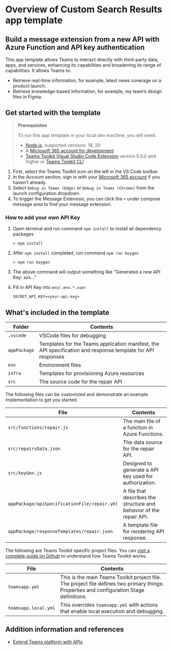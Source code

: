 # Overview of Custom Search Results app template

## Build a message extension from a new API with Azure Function and API key authentication

This app template allows Teams to interact directly with third-party data, apps, and services, enhancing its capabilities and broadening its range of capabilities. It allows Teams to:

- Retrieve real-time information, for example, latest news coverage on a product launch.
- Retrieve knowledge-based information, for example, my team’s design files in Figma.

## Get started with the template

> **Prerequisites**
>
> To run this app template in your local dev machine, you will need:
>
> - [Node.js](https://nodejs.org/), supported versions: 18, 20
> - A [Microsoft 365 account for development](https://docs.microsoft.com/microsoftteams/platform/toolkit/accounts)
> - [Teams Toolkit Visual Studio Code Extension](https://aka.ms/teams-toolkit) version 5.0.0 and higher or [Teams Toolkit CLI](https://aka.ms/teamsfx-toolkit-cli)

1. First, select the Teams Toolkit icon on the left in the VS Code toolbar.
2. In the Account section, sign in with your [Microsoft 365 account](https://docs.microsoft.com/microsoftteams/platform/toolkit/accounts) if you haven't already.
3. Select `Debug in Teams (Edge)` or `Debug in Teams (Chrome)` from the launch configuration dropdown.
4. To trigger the Message Extension, you can click the `+` under compose message area to find your message extension.

### How to add your own API Key

1. Open terminal and run command `npm install` to install all dependency packages

   ```
   > npm install
   ```

2. After `npm install` completed, run command `npm run keygen`
   ```
   > npm run keygen
   ```
3. The above command will output something like "Generated a new API Key: xxx..."
4. Fill in API Key into `env/.env.*.user`
   ```
   SECRET_API_KEY=<your-api-key>
   ```

## What's included in the template

| Folder       | Contents                                                                                                    |
| ------------ | ----------------------------------------------------------------------------------------------------------- |
| `.vscode`    | VSCode files for debugging                                                                                  |
| `appPackage` | Templates for the Teams application manifest, the API specification and response template for API responses |
| `env`        | Environment files                                                                                           |
| `infra`      | Templates for provisioning Azure resources                                                                  |
| `src`        | The source code for the repair API                                                                          |

The following files can be customized and demonstrate an example implementation to get you started.

| File                                         | Contents                                                            |
| -------------------------------------------- | ------------------------------------------------------------------- |
| `src/functions/repair.js`                    | The main file of a function in Azure Functions.                     |
| `src/repairsData.json`                       | The data source for the repair API.                                 |
| `src/keyGen.js`                              | Designed to generate a API key used for authorization.              |
| `appPackage/apiSpecificationFile/repair.yml` | A file that describes the structure and behavior of the repair API. |
| `appPackage/responseTemplates/repair.json`   | A template file for rendering API response.                         |

The following are Teams Toolkit specific project files. You can [visit a complete guide on Github](https://github.com/OfficeDev/TeamsFx/wiki/Teams-Toolkit-Visual-Studio-Code-v5-Guide#overview) to understand how Teams Toolkit works.

| File                 | Contents                                                                                                                                  |
| -------------------- | ----------------------------------------------------------------------------------------------------------------------------------------- |
| `teamsapp.yml`       | This is the main Teams Toolkit project file. The project file defines two primary things: Properties and configuration Stage definitions. |
| `teamsapp.local.yml` | This overrides `teamsapp.yml` with actions that enable local execution and debugging.                                                     |

## Addition information and references

- [Extend Teams platform with APIs](https://aka.ms/teamsfx-api-plugin)
